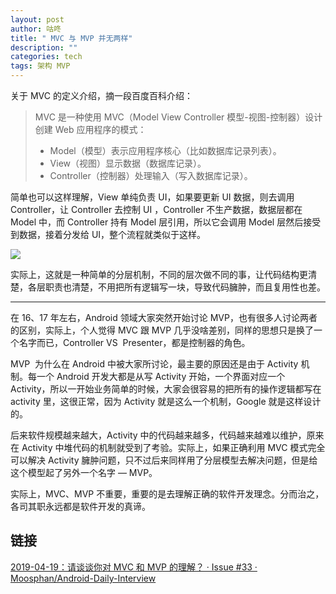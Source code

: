 ```yaml
---
layout: post
author: 咕咚
title: " MVC 与 MVP 并无两样"
description: ""
categories: tech
tags: 架构 MVP
---
```


关于 MVC 的定义介绍，摘一段百度百科介绍：

> MVC 是一种使用 MVC（Model View Controller 模型-视图-控制器）设计创建 Web 应用程序的模式：
> - Model（模型）表示应用程序核心（比如数据库记录列表）。
> - View（视图）显示数据（数据库记录）。
> - Controller（控制器）处理输入（写入数据库记录）。


简单也可以这样理解，View 单纯负责 UI，如果要更新 UI 数据，则去调用 Controller，让 Controller 去控制 UI ，Controller 不生产数据，数据层都在 Model 中，而 Controller 持有 Model 层引用，所以它会调用 Model 层然后接受到数据，接着分发给 UI，整个流程就类似于这样。

![](https://cdn.nlark.com/yuque/0/2019/jpeg/159409/1574381333532-a89d1103-6746-476a-897d-a0f5b90ce358.jpeg#align=left&display=inline&height=353&originHeight=353&originWidth=512&size=0&status=done&style=none&width=512)

实际上，这就是一种简单的分层机制，不同的层次做不同的事，让代码结构更清楚，各层职责也清楚，不用把所有逻辑写一块，导致代码臃肿，而且复用性也差。

---


在 16、17 年左右，Android 领域大家突然开始讨论 MVP，也有很多人讨论两者的区别，实际上，个人觉得 MVC 跟 MVP 几乎没啥差别，同样的思想只是换了一个名字而已，Controller VS  Presenter，都是控制器的角色。

MVP  为什么在 Android 中被大家所讨论，最主要的原因还是由于 Activity 机制。每一个 Android 开发大都是从写 Activity 开始，一个界面对应一个 Activity，所以一开始业务简单的时候，大家会很容易的把所有的操作逻辑都写在 activity 里，这很正常，因为 Activity 就是这么一个机制，Google 就是这样设计的。

后来软件规模越来越大，Activity 中的代码越来越多，代码越来越难以维护，原来在 Activity 中堆代码的机制就受到了考验。实际上，如果正确利用 MVC 模式完全可以解决 Activity 臃肿问题，只不过后来同样用了分层模型去解决问题，但是给这个模型起了另外一个名字 — MVP。

实际上，MVC、MVP 不重要，重要的是去理解正确的软件开发理念。分而治之，各司其职永远都是软件开发的真谛。

## 链接
[2019-04-19：请谈谈你对 MVC 和 MVP 的理解？ · Issue #33 · Moosphan/Android-Daily-Interview](https://github.com/Moosphan/Android-Daily-Interview/issues/33)
